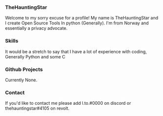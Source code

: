 ### TheHauntingStar
Welcome to my sorry excuse for a profile! My name is TheHauntingStar and I create Open Source Tools In python (Generally). I'm from Norway and essentially a privacy advocate.

### Skills
It would be a stretch to say that I have a lot of experience with coding, Generally Python and some C
### Github Projects
Currently None.
### Contact
If you'd like to contact me please add l.to.#0000 on discord or thehauntingstar#4105 on revolt.
